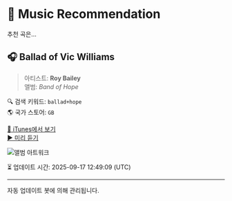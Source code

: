 
# 🎵 Music Recommendation

추천 곡은...

## 🎧 Ballad of Vic Williams  
> 아티스트: **Roy Bailey**  
> 앨범: _Band of Hope_  

🔍 검색 키워드: `ballad+hope`  
🌎 국가 스토어: `GB`

[🔗 iTunes에서 보기](https://music.apple.com/gb/album/ballad-of-vic-williams/974929201?i=974929295&uo=4)  
[▶️ 미리 듣기](https://audio-ssl.itunes.apple.com/itunes-assets/Music3/v4/a8/bf/ca/a8bfca9f-f2d9-09fe-6986-e7eca017d62e/mzaf_773907118300928541.plus.aac.p.m4a)

![앨범 아트워크](https://is1-ssl.mzstatic.com/image/thumb/Music3/v4/6e/d3/5a/6ed35af2-babf-1a54-8ff7-2baa73cb5ece/5020393951227_Cover.jpg/100x100bb.jpg)

⏳ 업데이트 시간: 2025-09-17 12:49:09 (UTC)

---
자동 업데이트 봇에 의해 관리됩니다.
